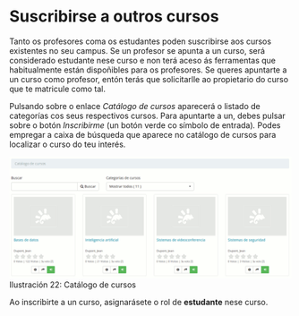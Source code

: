 # Suscribirse a outros cursos

Tanto os profesores coma os estudantes poden suscribirse aos cursos existentes no seu campus. Se un profesor se apunta a un curso, será considerado estudante nese curso e non terá aceso ás ferramentas que habitualmente están dispoñibles para os profesores. Se queres apuntarte a un curso como profesor, entón terás que solicitarlle ao propietario do curso que te matricule como tal.

Pulsando sobre o enlace _Catálogo de cursos_ aparecerá o listado de categorías cos seus respectivos cursos. Para apuntarte a un, debes pulsar sobre o botón _Inscribirme_ \(un botón verde co símbolo de entrada\)_._ Podes empregar a caixa de búsqueda que aparece no catálogo de cursos para localizar o curso do teu interés.

![](../../.gitbook/assets/images21%20%2810%29.png)Ilustración 22: Catálogo de cursos

Ao inscribirte a un curso, asignarásete o rol de **estudante** nese curso.

